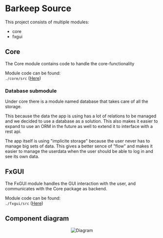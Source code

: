 # Barkeep Source

This project consists of multiple modules:

- core
- fxgui

## Core

The Core module contains code to handle the core-functionality

Module code can be found:\
`./core/src` ([Here](https://gitlab.stud.idi.ntnu.no/it1901/groups-2020/gr2011/gr2011/-/tree/master/BarKeep/core/src))

### Database submodule

Under core there is a module named database that takes care of all the storage.

This because the data the app is using has a lot of relations to be managed and we decided
to use a database as a solution. This also makes it easier to expand to use an ORM in the future
as well to extend it to interface with a rest api.


The app itself is using "implicite storage" because the user never has to manage big sets of data.
This gives a better sence of "flow" and makes it easier to manage the userdata when the user should
be able to log in and see its own data.


## FxGUI

The FxGUI module handles the GUI interaction with the user,
and communicates with the Core package as backend.

Module code can be found:\
`./fxgui/src` ([Here](https://gitlab.stud.idi.ntnu.no/it1901/groups-2020/gr2011/gr2011/-/tree/master/BarKeep/fxgui/src))


## Component diagram

<p align="center"><img src="http://www.plantuml.com/plantuml/png/TL5DQm8n4BtFhnZIyruyYeZrGoe52rfFonxoCThTpMP24g4W-z-R5OL5w1n2vhtalPVC8YOPqhMpuALkvOLGQ0uay0Q8fPAX9V8L5gmQqYaEe959AXafe-Wfn3ecSfe0oYQogt0sstF2KoGpdqCFuDWGYlFlvLeFikMANGfiRRwQ3nS5bk_ULozuWK_7LtnicTNX6GV5nmGVpIF_cQsXWE9RAajHe8nerC3aAa_7pU6ORTU7tVvpsEo-JddT7dQR_JhtYFrTV_pUOZu8JB4nIaz_9W2nhPsNGNQekVFioAKRR7FW5LiEuv_0j-MzOCd1KFYVxs51pkI9_040" alt="Diagram"></p>